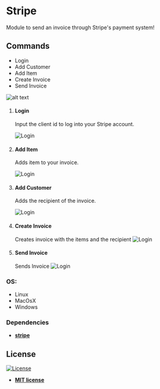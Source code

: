 # Stripe
Module to send an invoice through Stripe's payment system!

## Commands
<ul class="commands_readme">
    <li>Login</li>
    <li>Add Customer</li>
    <li>Add Item</li>
    <li>Create Invoice</li>
    <li>Send Invoice</li>
</ul>


![alt text](https://github.com/rocketbot-cl/Stripe/blob/master/example/stripecommands.PNG)
1. #### Login
	Input the client id to log into your Stripe account.
	
	![Login](https://raw.githubusercontent.com/rocketbot-cl/Stripe/master/example/stripe1.png)
	
2. #### Add Item
	Adds item to your invoice.
	
	![Login](https://raw.githubusercontent.com/rocketbot-cl/Stripe/master/example/stripe3.png)
	
3. #### Add Customer
	Adds the recipient of the invoice.
	
	![Login](https://raw.githubusercontent.com/rocketbot-cl/Stripe/master/example/stripe4.png)

4. #### Create Invoice
	Creates invoice with the items and the recipient
	![Login](https://raw.githubusercontent.com/rocketbot-cl/Stripe/master/example/stripe2.png)
	
5. #### Send Invoice
	Sends Invoice
	![Login](https://raw.githubusercontent.com/rocketbot-cl/Stripe/master/example/stripe5.png)
### OS:
  - Linux
  - MacOsX
  - Windows

 
### Dependencies
- [**stripe**](https://pypi.org/project/stripe/)
<h2>License</h2>

<p><a href="http://badges.mit-license.org" rel="nofollow"><img src="https://camo.githubusercontent.com/107590fac8cbd65071396bb4d04040f76cde5bde/687474703a2f2f696d672e736869656c64732e696f2f3a6c6963656e73652d6d69742d626c75652e7376673f7374796c653d666c61742d737175617265" alt="License" data-canonical-src="http://img.shields.io/:license-mit-blue.svg?style=flat-square" style="max-width:100%;"></a></p>

<ul>
  <li><strong><a href="http://opensource.org/licenses/mit-license.php" rel="nofollow">MIT license</a></strong></li>
</ul>  